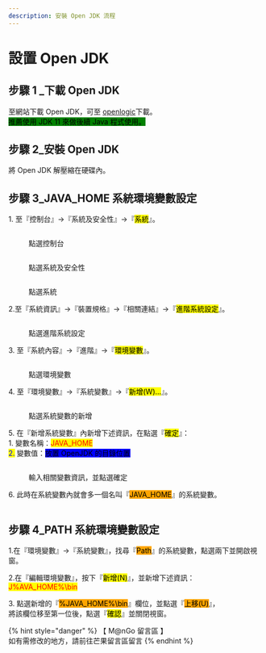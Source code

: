 ```yaml
---
description: 安裝 Open JDK 流程
---
```


# 設置 Open JDK

## 步驟 1 \_下載 Open JDK

至網站下載 Open JDK，可至 [openlogic](https://www.openlogic.com/openjdk-downloads)下載。\
<mark style="background-color:green;">推薦使用 JDK 11 來做後續 Java 程式使用。</mark>

## 步驟 2\_安裝 Open JDK

將 Open JDK 解壓縮在硬碟內。

## 步驟 3\_JAVA\_HOME 系統環境變數設定

1\. 至『控制台』->『系統及安全性』->『<mark style="background-color:yellow;">系統</mark>』。

<div>

<figure><img src="../../../.gitbook/assets/0001 (1).png" alt=""><figcaption><p>點選控制台</p></figcaption></figure>

 

<figure><img src="../../../.gitbook/assets/0002 (1).png" alt=""><figcaption><p>點選系統及安全性</p></figcaption></figure>

 

<figure><img src="../../../.gitbook/assets/0003 (1).png" alt=""><figcaption><p>點選系統</p></figcaption></figure>

</div>

2.至『系統資訊』->『裝置規格』->『相關連結』->『<mark style="background-color:yellow;">進階系統設定</mark>』。

<figure><img src="../../../.gitbook/assets/0004.png" alt=""><figcaption><p>點選進階系統設定</p></figcaption></figure>

3\. 至『系統內容』->『進階』->『<mark style="background-color:yellow;">環境變數</mark>』。

<figure><img src="../../../.gitbook/assets/0005.png" alt=""><figcaption><p>點選環境變數</p></figcaption></figure>

4\. 至『環境變數』->『系統變數』->『<mark style="background-color:yellow;">新增(W)...</mark>』。

<figure><img src="../../../.gitbook/assets/0006.png" alt=""><figcaption><p>點選系統變數的新增</p></figcaption></figure>

5\. 在『新增系統變數』內新增下述資訊，在點選『<mark style="background-color:yellow;">確定</mark>』：\
&#x20;  1\. 變數名稱：<mark style="color:red;">JAVA\_HOME</mark>\
&#x20;  <mark style="color:red;"></mark>   <mark style="color:blue;">2.</mark> 變數值：<mark style="background-color:blue;">放置 OpenJDK 的目錄位置</mark>

<figure><img src="../../../.gitbook/assets/0007.png" alt=""><figcaption><p>輸入相關變數資訊，並點選確定</p></figcaption></figure>

6\. 此時在系統變數內就會多一個名叫『<mark style="background-color:orange;">JAVA\_HOME</mark>』的系統變數。

<figure><img src="../../../.gitbook/assets/0008.png" alt=""><figcaption></figcaption></figure>

## 步驟 4\_PATH 系統環境變數設定

1.在『環境變數』->『系統變數』，找尋『<mark style="background-color:orange;">Path</mark>』的系統變數，點選兩下並開啟視窗。

2.在『編輯環境變數』，按下『<mark style="background-color:yellow;">新增(N)</mark>』，並新增下述資訊：\
&#x20;  <mark style="color:red;">J%AVA\_HOME%\bin</mark>

3\. 點選新增的『<mark style="background-color:orange;">%JAVA\_HOME%\bin</mark>』欄位，並點選『<mark style="background-color:orange;">上移(U)</mark>』，\
&#x20;   將該欄位移至第一位後，點選『<mark style="background-color:yellow;">確認</mark>』並關閉視窗。

{% hint style="danger" %}
【 M@nGo 留言區 】\
如有需修改的地方，請前往芒果留言區留言
{% endhint %}
